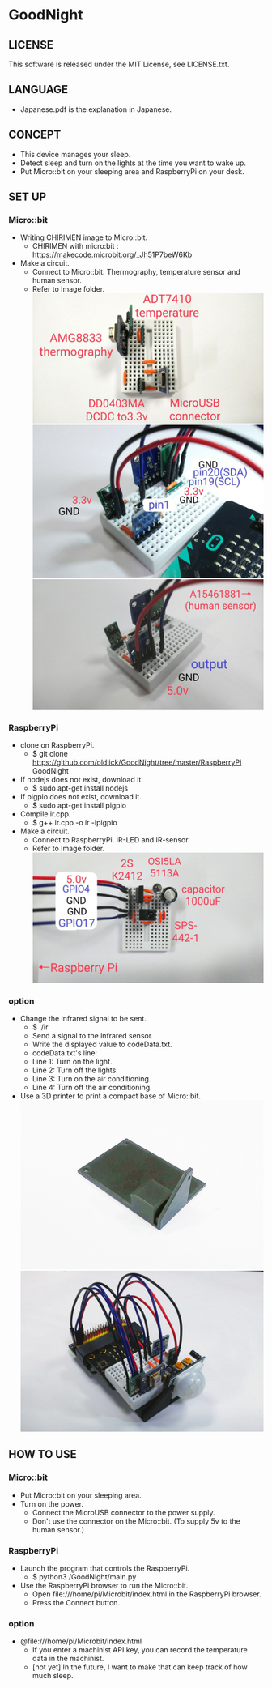 # GoodNight
## LICENSE  
This software is released under the MIT License, see LICENSE.txt.

## LANGUAGE
- Japanese.pdf is the explanation in Japanese.

## CONCEPT
- This device manages your sleep.
- Detect sleep and turn on the lights at the time you want to wake up.
- Put Micro::bit on your sleeping area and RaspberryPi on your desk.

## SET UP
### Micro::bit
- Writing CHIRIMEN image to Micro::bit.
  - CHIRIMEN with micro:bit : https://makecode.microbit.org/_Jh51P7beW6Kb
- Make a circuit.
  - Connect to Micro::bit. Thermography, temperature sensor and human sensor.
  - Refer to Image folder.  
  ![MicrobitModules.jpg](/Image/MicrobitModules.jpg)  
  ![MicrobitPins.jpg](/Image/MicrobitPins.jpg)  
  ![MicrobitHumansensor.jpg](/Image/MicrobitHumansensor.jpg)

### RaspberryPi
- clone on RaspberryPi.
  - $ git clone https://github.com/oldlick/GoodNight/tree/master/RaspberryPi GoodNight
- If nodejs does not exist, download it.
  - $ sudo apt-get install nodejs
- If pigpio does not exist, download it.
  - $ sudo apt-get install pigpio
- Compile ir.cpp.
  - $ g++ ir.cpp -o ir -lpigpio
- Make a circuit.
  - Connect to RaspberryPi. IR-LED and IR-sensor.
  - Refer to Image folder.  
  ![MicrobitModules.jpg](/Image/RaspberrypiModules.jpg)

### option
- Change the infrared signal to be sent.
  - $ ./ir
  - Send a signal to the infrared sensor.
  - Write the displayed value to codeData.txt.
  - codeData.txt's line:
  - Line 1: Turn on the light.
  - Line 2: Turn off the lights.
  - Line 3: Turn on the air conditioning.
  - Line 4: Turn off the air conditioning.  
- Use a 3D printer to print a compact base of Micro::bit.  
  ![MicrobitBase.jpg](/Image/MicrobitBase.jpg)  
  ![MicrobitAssemble.jpg](/Image/MicrobitAssemble.jpg)



## HOW TO USE
### Micro::bit
- Put Micro::bit on your sleeping area.
- Turn on the power.
  - Connect the MicroUSB connector to the power supply.
  - Don't use the connector on the Micro::bit. (To supply 5v to the human sensor.)

### RaspberryPi
- Launch the program that controls the RaspberryPi.
  - $ python3 /GoodNight/main.py
- Use the RaspberryPi browser to run the Micro::bit.
  - Open file:///home/pi/Microbit/index.html in the RaspberryPi browser.
  - Press the Connect button.

### option
- @file:///home/pi/Microbit/index.html
  - If you enter a machinist API key, you can record the temperature data in the machinist.
  - [not yet] In the future, I want to make that can keep track of how much sleep.
